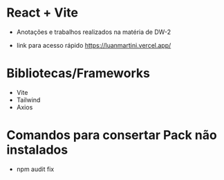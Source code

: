 # React + Vite

- Anotações e trabalhos realizados na matéria de DW-2

- link para acesso rápido https://luanmartini.vercel.app/
# Bibliotecas/Frameworks
- Vite
- Tailwind
- Axios

# Comandos para consertar Pack não instalados
- npm audit fix
